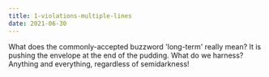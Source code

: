 ```yaml
---
title: 1-violations-multiple-lines
date: 2021-06-30
---
```


What does the commonly-accepted buzzword 'long-term' really mean? It is pushing the envelope at the end of the pudding.
What do we harness?
Anything and everything, regardless of semidarkness!
